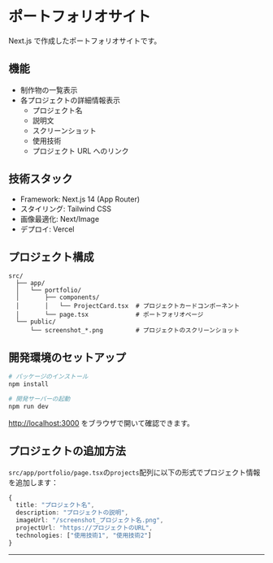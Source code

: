 # ポートフォリオサイト

Next.js で作成したポートフォリオサイトです。

## 機能

- 制作物の一覧表示
- 各プロジェクトの詳細情報表示
  - プロジェクト名
  - 説明文
  - スクリーンショット
  - 使用技術
  - プロジェクト URL へのリンク

## 技術スタック

- Framework: Next.js 14 (App Router)
- スタイリング: Tailwind CSS
- 画像最適化: Next/Image
- デプロイ: Vercel

## プロジェクト構成

```
src/
  ├── app/
  │   └── portfolio/
  │       ├── components/
  │       │   └── ProjectCard.tsx  # プロジェクトカードコンポーネント
  │       └── page.tsx             # ポートフォリオページ
  └── public/
      └── screenshot_*.png         # プロジェクトのスクリーンショット
```

## 開発環境のセットアップ

```bash
# パッケージのインストール
npm install

# 開発サーバーの起動
npm run dev
```

[http://localhost:3000](http://localhost:3000) をブラウザで開いて確認できます。

## プロジェクトの追加方法

`src/app/portfolio/page.tsx`の`projects`配列に以下の形式でプロジェクト情報を追加します：

```typescript
{
  title: "プロジェクト名",
  description: "プロジェクトの説明",
  imageUrl: "/screenshot_プロジェクト名.png",
  projectUrl: "https://プロジェクトのURL",
  technologies: ["使用技術1", "使用技術2"]
}
```

---
